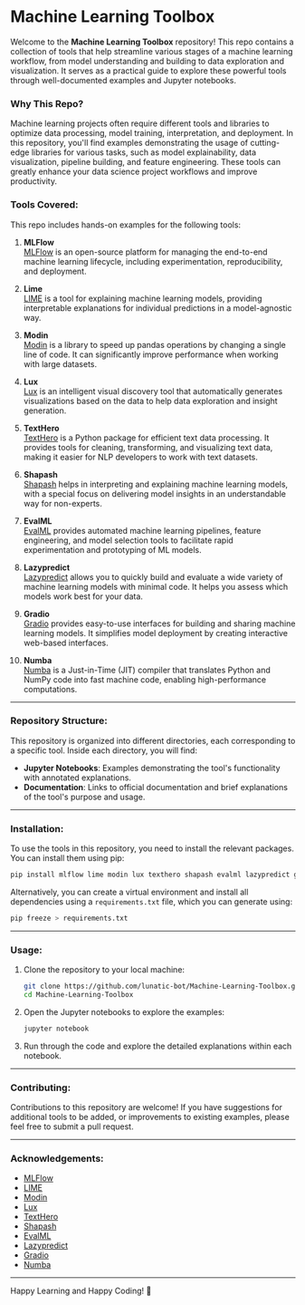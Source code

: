 # Machine Learning Toolbox

Welcome to the **Machine Learning Toolbox** repository! This repo contains a collection of tools that help streamline various stages of a machine learning workflow, from model understanding and building to data exploration and visualization. It serves as a practical guide to explore these powerful tools through well-documented examples and Jupyter notebooks.

### Why This Repo?

Machine learning projects often require different tools and libraries to optimize data processing, model training, interpretation, and deployment. In this repository, you'll find examples demonstrating the usage of cutting-edge libraries for various tasks, such as model explainability, data visualization, pipeline building, and feature engineering. These tools can greatly enhance your data science project workflows and improve productivity.

### Tools Covered:

This repo includes hands-on examples for the following tools:

1. **MLFlow**  
   [MLFlow](https://mlflow.org/) is an open-source platform for managing the end-to-end machine learning lifecycle, including experimentation, reproducibility, and deployment.

2. **Lime**  
   [LIME](https://c3.ai/glossary/data-science/lime-local-interpretable-model-agnostic-explanations/) is a tool for explaining machine learning models, providing interpretable explanations for individual predictions in a model-agnostic way.

3. **Modin**  
   [Modin](https://modin.readthedocs.io/en/stable/) is a library to speed up pandas operations by changing a single line of code. It can significantly improve performance when working with large datasets.

4. **Lux**  
   [Lux](https://github.com/lux-org/lux) is an intelligent visual discovery tool that automatically generates visualizations based on the data to help data exploration and insight generation.

5. **TextHero**  
   [TextHero](https://pypi.org/project/texthero/1.0/) is a Python package for efficient text data processing. It provides tools for cleaning, transforming, and visualizing text data, making it easier for NLP developers to work with text datasets.

6. **Shapash**  
   [Shapash](https://shapash.readthedocs.io/en/latest/) helps in interpreting and explaining machine learning models, with a special focus on delivering model insights in an understandable way for non-experts.

7. **EvalML**  
   [EvalML](https://evalml.alteryx.com/en/stable/) provides automated machine learning pipelines, feature engineering, and model selection tools to facilitate rapid experimentation and prototyping of ML models.

8. **Lazypredict**  
   [Lazypredict](https://pypi.org/project/lazypredict/) allows you to quickly build and evaluate a wide variety of machine learning models with minimal code. It helps you assess which models work best for your data.

9. **Gradio**  
   [Gradio](https://www.gradio.app/docs) provides easy-to-use interfaces for building and sharing machine learning models. It simplifies model deployment by creating interactive web-based interfaces.

10. **Numba**  
    [Numba](https://numba.pydata.org/) is a Just-in-Time (JIT) compiler that translates Python and NumPy code into fast machine code, enabling high-performance computations.

---

### Repository Structure:

This repository is organized into different directories, each corresponding to a specific tool. Inside each directory, you will find:

- **Jupyter Notebooks**: Examples demonstrating the tool's functionality with annotated explanations.
- **Documentation**: Links to official documentation and brief explanations of the tool's purpose and usage.

---

### Installation:

To use the tools in this repository, you need to install the relevant packages. You can install them using pip:

```bash
pip install mlflow lime modin lux texthero shapash evalml lazypredict gradio numba
```

Alternatively, you can create a virtual environment and install all dependencies using a `requirements.txt` file, which you can generate using:

```bash
pip freeze > requirements.txt
```

---

### Usage:

1. Clone the repository to your local machine:

   ```bash
   git clone https://github.com/lunatic-bot/Machine-Learning-Toolbox.git
   cd Machine-Learning-Toolbox
   ```

2. Open the Jupyter notebooks to explore the examples:

   ```bash
   jupyter notebook
   ```

3. Run through the code and explore the detailed explanations within each notebook.

---

### Contributing:

Contributions to this repository are welcome! If you have suggestions for additional tools to be added, or improvements to existing examples, please feel free to submit a pull request.

---

### Acknowledgements:

- [MLFlow](https://mlflow.org/)
- [LIME](https://c3.ai/glossary/data-science/lime-local-interpretable-model-agnostic-explanations/)
- [Modin](https://modin.readthedocs.io/en/stable/)
- [Lux](https://github.com/lux-org/lux)
- [TextHero](https://pypi.org/project/texthero/1.0/)
- [Shapash](https://shapash.readthedocs.io/en/latest/)
- [EvalML](https://evalml.alteryx.com/en/stable/)
- [Lazypredict](https://pypi.org/project/lazypredict/)
- [Gradio](https://www.gradio.app/docs)
- [Numba](https://numba.pydata.org/)

---

Happy Learning and Happy Coding! 🚀
